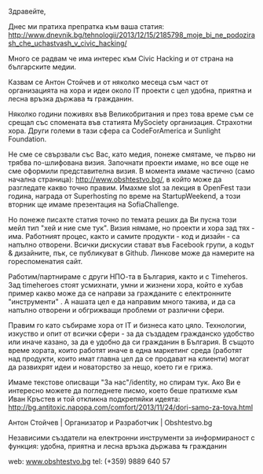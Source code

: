 Здравейте,

Днес ми пратиха препратка към ваша статия:
http://www.dnevnik.bg/tehnologii/2013/12/15/2185798_moje_bi_ne_podozirash_che_uchastvash_v_civic_hacking/

Много се радвам че има интерес към Civic Hacking и от страна на българските медии. 

Казвам се Антон Стойчев и от няколко месеца съм част от организацията на хора и идеи около IT проекти с цел удобна, приятна и лесна връзка държава ⇆ гражданин.

Няколко години поживях във Великобритания и през това време съм се срещал със спомената във статията MySociety организация. Страхотни хора. Други големи в тази сфера са CodeForAmerica и Sunlight Foundation.

Не сме се свързвали със Вас, като медия, понеже смятаме, че първо ни трябва по-шлифована визия. Започнати проекти имаме, но все още не сме оформили представителна визия. В момента имаме частично (само начална страница): http://www.obshtestvo.bg/, в който може да разгледате какво точно правим. Имахме slot за лекция в OpenFest тази година, награда от Superhosting по време на StartupWeekend, а този вторник ще имаме презентация на SofiaChallenge.

Но понеже писахте статия точно по темата реших да Ви пусна този мейл тип "хей и ние сме тук". Визия нямаме, но проекти и хора зад тях - има. Работният процес, както и самите продукти - код и дизайн - са напълно отворени. Всички дискусии стават във Facebook групи, а кодът & дизайните, пък, се публикуват в Github. Линкове може да намерите на гореспоменатия сайт.

Работим/партнираме с други НПО-та в България, както и с Timeheros. Зад timeheroes стоят усмихнати, умни и жизнени хора, който е хубав пример какво може да се направи за гражданите с електронните "инструменти" . А нашата цел е да направим много такива, и да са напълно отворени и обгрижващи проблеми от различни сфери. 

Правим го като събираме хора от IT и бизнеса като цяло. Технологии, изкуство и опит от всички сфери - за да създадем гражданско удобство или иначе казано, за да е удобно да си гражданин в България. В същото време хората, които работят иначе в една маркетинг среда (работят над продукти, които имат главна цел да се продават на клиенти) могат да развихрят идеи и новаторство за нещо, което ги е грижа.

Имаме текстове описващи "За нас"/identity, но спирам тук. Ако Ви е интересно можете да погледнете писмо, което беше пратихме към Иван Кръстев и той откликна подкрепяйки идеята: http://bg.antitoxic.napopa.com/comfort/2013/11/24/dori-samo-za-tova.html

Антон Стойчев | ​Организатор и Разработчик | Obshtestvo.bg ​
 
Независи​​ми създатели на електронни инструменти за информираност с​​ функция: ​​удобна, приятна и лесна връзка държава ⇆ гражданин

​web: www.obshtestvo.bg
tel: (+359) 9889 640 57
